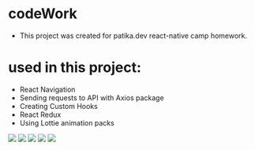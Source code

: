 # codeWork

- This project was created for patika.dev react-native camp homework.

# used in this project:
- React Navigation
- Sending requests to API with Axios package
- Creating Custom Hooks
- React Redux
- Using Lottie animation packs

![](src\assets\screens\codeWork.gif)
![](src\assets\screens\codeWork\1.jpg)
![](src\assets\screens\codeWork\2.jpg)
![](src\assets\screens\codeWork\3.jpg)
![](src\assets\screens\codeWork\4.jpg)
